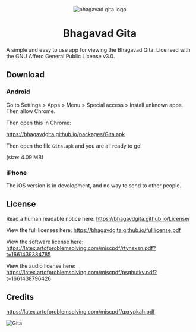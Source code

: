 <div align="center">
<img src="https://user-images.githubusercontent.com/68869672/209040790-afb6efcf-e254-4274-97f5-44fdf66691bf.png" alt="bhagavad gita logo">

<h1>Bhagavad Gita</h1>
</div>

A simple and easy to use app for viewing the Bhagavad Gita. Licensed with the GNU Affero General Public License v3.0.

## Download

### Android

Go to Settings > Apps > Menu > Special access > Install unknown apps.
Then allow Chrome.

Then open this in Chrome:

https://bhagavdgita.github.io/packages/Gita.apk

Then open the file `Gita.apk` and you are all ready to go!

(size: 4.09 MB)

### iPhone

The iOS version is in devolopment, and no way to send to other people.

## License

Read a human readable notice here: https://bhagavdgita.github.io/License/

View the full licenses here: https://bhagavdgita.github.io/fulllicense.pdf

View the software license here: https://latex.artofproblemsolving.com/miscpdf/rtynsxsn.pdf?t=1661439384785

View the audio license here: https://latex.artofproblemsolving.com/miscpdf/psqhutkv.pdf?t=1661438796426

## Credits
https://latex.artofproblemsolving.com/miscpdf/qxrypkah.pdf



![Gita](https://user-images.githubusercontent.com/68869672/209044835-53ebd45e-4dd3-4c30-9165-fcd786564f34.png)
